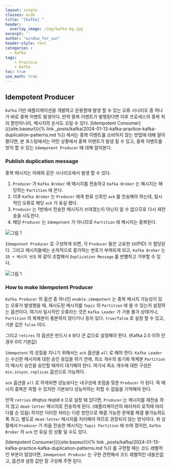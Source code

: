 ```yaml
--- 
layout: single
classes: wide
title: "[Kafka] "
header:
  overlay_image: /img/kafka-bg.jpg
excerpt: ''
author: "window_for_sun"
header-style: text
categories :
  - Kafka
tags:
    - Practice
    - Kafka
toc: true
use_math: true
---  
```


## Idempotent Producer
`Kafka` 기반 애플리케이션을 개발하고 운용할때 
발생 할 수 있는 오류 시나리오 중 하나가 바로 중복 이벤트 발생이다. 
만약 중복 이벤트가 발행된다면 이후 프로세스의 중복 처리 뿐만아니라, 
메시지의 순서도 꼬일 수 있다.
[Idempotent Consumer]({{site.baseurl}}{% link _posts/kafka/2024-01-13-kafka-practice-kafka-duplication-patterns.md %}) 에서는 중복 이벤트를 소비하지 않는 방법에 대해 알아 봤다면,
본 포스팅에서는 어떤 상황에서 중복 이벤트가 발생 횔 수 있고, 
중복 이벤트를 방지 할 수 있는 `Idempotent Producer` 에 대해 알아본다.  

### Publish duplication message
중복 메시지는 아래와 같은 시나리오에서 발생 할 수 있다. 

1. `Producer` 가 `Kafka Broker` 에 메시지를 전송하고 `Kafka Broker` 는 메시지는 해당하는 `Partition` 에 쓴다. 
2. 이후 `Kafka Broker` 는 `Producer` 에게 완료 신호인 `ack` 를 전송해야 하는데, 일시적인 오류로 해당 `ack` 가 유실 됐다. 
3. `Producer` 는 1번에서 전송한 메시지가 쓰여졌는지 아닌지 알 수 없으므로 다시 재전송을 시도한다. 
4. 해당 `Producer` 는 `Idempotent` 가 아니므로 `Partition` 에 메시지는 중복된다. 

![그림 1]({{site.baseurl}}/img/kafka/idempotent-producer-1.drawio.png)

`Idempotent Producer` 로 구성하게 되면, 각 `Producer` 들은 고유한 `ID`(PID) 가 할당된다. 
그리고 메시지들에는 순차적으로 증가하는 번호가 부여되게 되고, 
`Kafka Broker` 는 `ID + 메시지 번호` 와 같이 조합해서 `Duplication Message` 를 판별하고 거부할 수 있다.   

![그림 1]({{site.baseurl}}/img/kafka/idempotent-producer-2.drawio.png)


### How to make Idempotent Producer
`Kafka Producer` 의 옵션 중 하나인 `enable.idempotent` 는 중복 메시지 가능성이 있는 오류가 발생했을 때,
재시도된 메시지를 `Topic` 의 `Partition` 에 쓸 수 있는지 설정하는 옵션이다. 
여기서 일시적인 오류라는 것은 `Kafka Leader` 가 가용 불가 상태거나, `Partition` 의 복제본이 충분하지 않다거나 등이 있다. 
`true/false` 로 설정 할 수 있고, 기본 값은 `false` 이다.  

그리고 `retires` 의 옵션은 반드시 `0` 보다 큰 값으로 설정해야 한다.  (Kafka 2.0 이하 인 경우 0이 기본값)

`Idempotent` 의 성질을 지니기 위해서는 `ack` 옵션을 `all` 로 해야 한다. 
`Kafka Leader` 는 수신한 메시지에 대한 승인 응답을 하기 전에, 
최소 개수의 동기화 복제본 `Partition` 이 메시지 승인을 승인할 때까지 대기해야 한다. 
여기서 최소 개수에 대한 구성은 `min.insync.replicas` 옵션으로 가능하다.  

`ack` 옵션을 `all` 로 하게되면 성능보다는 내구성에 초점을 맞춘 `Producer` 가 된다. 
즉 메시지 중복은 피할 수 있지만 기본보다 성능저하는 피할 수 없음을 기억해야 한다.  

만약 `retries` dhqtus rkqtdl `0` 으로 설정 돼 있다면, 
`Producer` 는 메시지를 재전송 하지 않고 `dead-letter` 메시지로 전송하게 된다. (애플리케이션의 에러처리 로직에 따라 다를 순 있음)
하지만 이러한 처리는 다른 방안으로 해결 가능한 문제를 해결 불가능하도록 하고, 별도로 `dead-letter` 메시지를 처리해야 하므로 권장되지 않는 방식이다. 
위 상황에서 `Producer` 가 처음 전송한 메시지는 `Topic Partition` 에 쓰여 졌지만, `Kafka Broker` 의 `ack` 만 유실 된 상활 일 수도 있다.  

[Idempotent Consumer]({{site.baseurl}}{% link _posts/kafka/2024-01-13-kafka-practice-kafka-duplication-patterns.md %})
를 구현할 때는 코드 레벨적인 부분이 많았다면, 
`Idempotent Producer` 는 구현 관련해서 코드 레벨적인 내용은없고, 옵션과 설정 값만 잘 구성해 주면 된다.  
